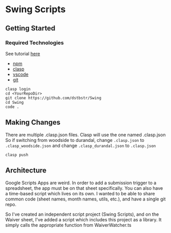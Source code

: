 # Swing Scripts
## Getting Started
### Required Technologies
See tutorial [here](https://developers.google.com/apps-script/guides/typescript)
- [npm](https://nodejs.org/en/)
- [clasp](https://github.com/google/clasp)
- [vscode](https://code.visualstudio.com/)
- [git](https://git-scm.com/downloads)

```
clasp login
cd <YourRepoDir>
git clone https://github.com/dstbstr/Swing
cd Swing
code .
```

## Making Changes
There are multiple .clasp.json files.  Clasp will use the one named .clasp.json
So if switching from woodside to durandal, change `.clasp.json` to `.clasp_woodside.json`
and change `.clasp_durandal.json` to `.clasp.json`
```
clasp push
```


## Architecture
Google Scripts Apps are weird.  In order to add a submission trigger to a spreadsheet, the app must be on that sheet specifically.  You can also have a time-based script which lives on its own.  I wanted to be able to share common code (sheet names, month names, utils, etc.), and have a single git repo.

So I've created an independent script project (Swing Scripts), and on the Waiver sheet, I've added a script which includes this project as a library.  It simply calls the appropriate function from WaiverWatcher.ts